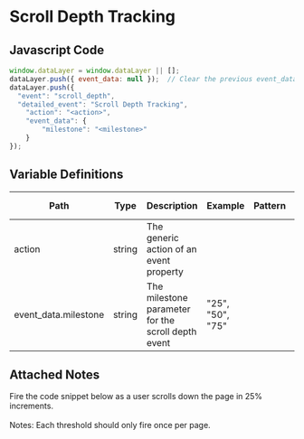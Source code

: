 # Scroll Depth Tracking

### 

## Javascript Code
```js
window.dataLayer = window.dataLayer || [];
dataLayer.push({ event_data: null });  // Clear the previous event_data object.
dataLayer.push({
  "event": "scroll_depth",
  "detailed_event": "Scroll Depth Tracking",
    "action": "<action>",
    "event_data": {
        "milestone": "<milestone>"
    }
});
```

## Variable Definitions

|Path|Type|Description|Example|Pattern|Min Length|Max Length|Minimum|Maximum|Multiple Of|
| --- | --- | --- | --- | --- | --- | --- | --- | --- | --- |
|action|string|The generic action of an event property||||||||
|event_data.milestone|string|The milestone parameter for the scroll depth event|"25", "50", "75"|||||||

## Attached Notes

<p><span data-sheets-value="{&quot;1&quot;:2,&quot;2&quot;:&quot;Fire the code snippet below as a user scrolls down the page in 25% increments.\n\nNotes: Each threshold should only fire once per page. &quot;}" data-sheets-userformat="{&quot;2&quot;:513,&quot;3&quot;:{&quot;1&quot;:0},&quot;12&quot;:0}">Fire the code snippet below as a user scrolls down the page in 25% increments.<br /><br />Notes: Each threshold should only fire once per page. </span></p>
<p><span data-sheets-value="{&quot;1&quot;:2,&quot;2&quot;:&quot;Fire the code snippet below as a user scrolls down the page in 25% increments.\n\nNotes: Each threshold should only fire once per page. &quot;}" data-sheets-userformat="{&quot;2&quot;:513,&quot;3&quot;:{&quot;1&quot;:0},&quot;12&quot;:0}"><img title="Scroll Depth Tracking" src="https://github.com/searchdiscovery/client-fti-ga4-dl-spec/blob/main/images/Scroll%20Depth%20Tracking.png?raw=true" alt="" /></span></p>
